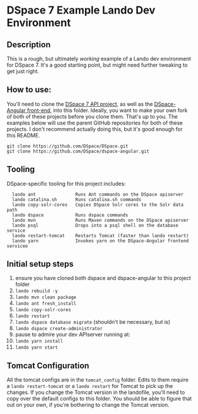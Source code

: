 # DSpace 7 Example Lando Dev Environment

## Description

This is a rough, but ultimately _working_ example of a Lando dev environment for DSpace 7.
It's a good starting point, but might need further tweaking to get just right.

## How to use:

You'll need to clone the [DSpace 7 API project](https://github.com/DSpace/dspace/), as well as the [DSpace-Angular front-end](https://github.com/DSpace/dspace-angular/), 
into this folder. Ideally, you want to make your own fork of both of these projects before you clone them. 
That's up to you. The examples below will use the parent GitHub repositories for both of these projects. 
I don't recommend actually doing this, but it's good enough for this README.

```
git clone https://github.com/DSpace/DSpace.git
git clone https://github.com/DSpace/dspace-angular.git
```
## Tooling

DSpace-specific tooling for this project includes:

```
  lando ant               Runs Ant commands on the DSpace apiserver
  lando catalina.sh       Runs catalina.sh commands
  lando copy-solr-cores   Copies DSpace Solr cores to the Solr data path
  lando dspace            Runs dspace commands
  lando mvn               Runs Maven commands on the DSpace apiserver
  lando psql              Drops into a psql shell on the database service
  lando restart-tomcat    Restarts Tomcat (faster than lando restart)
  lando yarn              Invokes yarn on the DSpace-Angular frontend servicee
```

## Initial setup steps
1. ensure you have cloned both dspace and dspace-angular to this project folder
2. `lando rebuild -y`
3. `lando mvn clean package`
4. `lando ant fresh_install`
5. `lando copy-solr-cores`
6. `lando restart`
7. `lando dspace database migrate` (shouldn't be necessary, but is)
8. `lando dspace create-administrator`
9. pause to admire your dev APIserver running at:
10. `lando yarn install`
11. `lando yarn start`

## Tomcat Configuration
All the tomcat configs are in the `tomcat_config` folder. Edits to them require a `lando restart-tomcat` or a `lando restart` for Tomcat to pick up the changes. If you change the Tomcat version in the landofile, you'll need to copy over the default configs to this folder. You should be able to figure that out on your own, if you're bothering to change the Tomcat version.
